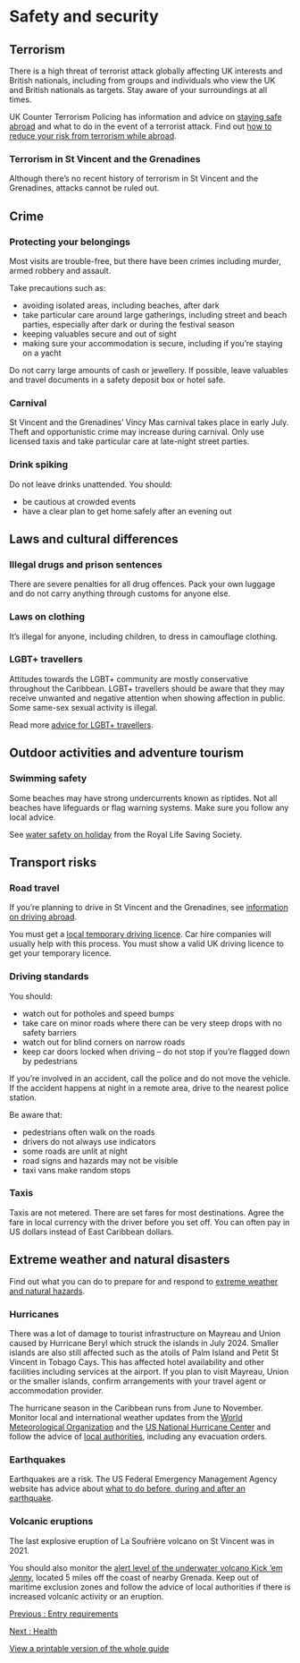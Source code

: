 # Safety and security

## Terrorism

There is a high threat of terrorist attack globally affecting UK interests and British nationals, including from groups and individuals who view the UK and British nationals as targets. Stay aware of your surroundings at all times.

UK Counter Terrorism Policing has information and advice on [staying safe abroad](https://www.counterterrorism.police.uk/safetyadvice/) and what to do in the event of a terrorist attack. Find out [how to reduce your risk from terrorism while abroad](https://www.gov.uk/guidance/reduce-your-risk-from-terrorism-while-abroad).

### Terrorism in St Vincent and the Grenadines

Although there’s no recent history of terrorism in St Vincent and the Grenadines, attacks cannot be ruled out.

## Crime

### Protecting your belongings

Most visits are trouble-free, but there have been crimes including murder, armed robbery and assault.

Take precautions such as:

* avoiding isolated areas, including beaches, after dark
* take particular care around large gatherings, including street and beach parties, especially after dark or during the festival season
* keeping valuables secure and out of sight
* making sure your accommodation is secure, including if you’re staying on a yacht

Do not carry large amounts of cash or jewellery. If possible, leave valuables and travel documents in a safety deposit box or hotel safe.

### Carnival

St Vincent and the Grenadines’ Vincy Mas carnival takes place in early July. Theft and opportunistic crime may increase during carnival. Only use licensed taxis and take particular care at late-night street parties.

### Drink spiking

Do not leave drinks unattended. You should:

* be cautious at crowded events
* have a clear plan to get home safely after an evening out

## Laws and cultural differences

### Illegal drugs and prison sentences

There are severe penalties for all drug offences. Pack your own luggage and do not carry anything through customs for anyone else.

### Laws on clothing

It’s illegal for anyone, including children, to dress in camouflage clothing.

### LGBT+ travellers

Attitudes towards the LGBT+ community are mostly conservative throughout the Caribbean. LGBT+ travellers should be aware that they may receive unwanted and negative attention when showing affection in public. Some same-sex sexual activity is illegal.

Read more [advice for LGBT+ travellers](https://www.gov.uk/lesbian-gay-bisexual-and-transgender-foreign-travel-advice).

## Outdoor activities and adventure tourism

### Swimming safety

Some beaches may have strong undercurrents known as riptides. Not all beaches have lifeguards or flag warning systems. Make sure you follow any local advice.

See [water safety on holiday](https://www.rlss.org.uk/safety-on-holiday) from the Royal Life Saving Society.

## Transport risks

### Road travel

If you’re planning to drive in St Vincent and the Grenadines, see [information on driving abroad](https://www.gov.uk/driving-abroad).

You must get a [local temporary driving licence](https://finance.gov.vc/finance/index.php/frequently-asked-questions/248-what-is-the-procedure-in-acquiring-a-temporary-vincentian-drivers-license). Car hire companies will usually help with this process. You must show a valid UK driving licence to get your temporary licence.

### Driving standards

You should:

* watch out for potholes and speed bumps
* take care on minor roads where there can be very steep drops with no safety barriers
* watch out for blind corners on narrow roads
* keep car doors locked when driving – do not stop if you’re flagged down by pedestrians

If you’re involved in an accident, call the police and do not move the vehicle. If the accident happens at night in a remote area, drive to the nearest police station.

Be aware that:

* pedestrians often walk on the roads
* drivers do not always use indicators
* some roads are unlit at night
* road signs and hazards may not be visible
* taxi vans make random stops

### Taxis

Taxis are not metered. There are set fares for most destinations. Agree the fare in local currency with the driver before you set off. You can often pay in US dollars instead of East Caribbean dollars.

## Extreme weather and natural disasters

Find out what you can do to prepare for and respond to [extreme weather and natural hazards](https://www.gov.uk/guidance/tropical-cyclones).

### Hurricanes

There was a lot of damage to tourist infrastructure on Mayreau and Union caused by Hurricane Beryl which struck the islands in July 2024. Smaller islands are also still affected such as the atolls of Palm Island and Petit St Vincent in Tobago Cays. This has affected hotel availability and other facilities including services at the airport. If you plan to visit Mayreau, Union or the smaller islands, confirm arrangements with your travel agent or accommodation provider.

The hurricane season in the Caribbean runs from June to November. Monitor local and international weather updates from the [World Meteorological Organization](https://severeweather.wmo.int/tc/cgn/index.html) and the [US National Hurricane Center](http://www.nhc.noaa.gov/) and follow the advice of [local authorities](http://www.gov.vc/), including any evacuation orders.

### Earthquakes

Earthquakes are a risk. The US Federal Emergency Management Agency website has advice about [what to do before, during and after an earthquake](https://www.ready.gov/earthquakes).

### Volcanic eruptions

The last explosive eruption of La Soufrière volcano on St Vincent was in 2021.

You should also monitor the [alert level of the underwater volcano Kick ‘em Jenny](https://uwiseismic.com/volcanoes/kick-em-jenny/kej-monitoring/), located 5 miles off the coast of nearby Grenada. Keep out of maritime exclusion zones and follow the advice of local authorities if there is increased volcanic activity or an eruption.

[Previous
:
Entry requirements](/foreign-travel-advice/st-vincent-and-the-grenadines/entry-requirements)

[Next
:
Health](/foreign-travel-advice/st-vincent-and-the-grenadines/health)

[View a printable version of the whole guide](/foreign-travel-advice/st-vincent-and-the-grenadines/print)
